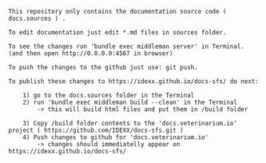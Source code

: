 

	This repository only contains the documentation source code ( docs.sources ) .

	To edit documentation just edit *.md files in sources folder. 

	To see the changes run 'bundle exec middleman server' in Terminal. (and then open http://0.0.0.0:4567 in browser)

	To push the changes to the github just use: git push.

	To publish these changes to https://idexx.github.io/docs-sfs/ do next:

		1) go to the docs.sources folder in the Terminal
		2) run 'bundle exec middleman build --clean' in the Terminal
			-> this will build html files and put them in /build folder
		
		3) Copy /build folder contents to the 'docs.veterinarium.io' project ( https://github.com/IDEXX/docs-sfs.git )
		4) Push changes to github for 'docs.veterinarium.io'
			-> changes should immediatelly appear on https://idexx.github.io/docs-sfs/
